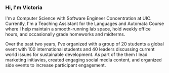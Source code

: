 ### Hi, I'm Victoria 

I'm a Computer Science with Software Engineer Concentration at UIC. Currently, I'm a Teaching Assistant for the Languages and Automata Course where I help maintain a smooth-running lab space, hold weekly office hours, and occasionally grade homeworks and midterms. 

Over the past two years, I’ve organized with a group of 20 students a global event with 100 international students and 40 leaders discussing current world issues for sustainable development. As part of the them I lead marketing initiavies, created engaging social media content, and organized side events to increase participant engagement. 
